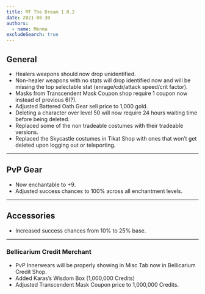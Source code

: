 ```yaml
---
title: MT The Dream 1.0.2
date: 2021-08-30
authors:
  - name: Menma
excludeSearch: true
---
```


## General
- Healers weapons should now drop unidentified.
- Non-healer weapons with no stats will drop identified now and will be missing the top selectable stat (enrage/cdr/attack speed/crit factor).
- Masks from Transcendent Mask Coupon shop require 1 coupon now instead of previous 6(?).
- Adjusted Battered Oath Gear sell price to 1,000 gold.
- Deleting a character over level 50 will now require 24 hours waiting time before being deleted.
- Replaced some of the non tradeable costumes with their tradeable versions.
- Replaced the Skycastle costumes in Tikat Shop with ones that won’t get deleted upon logging out or teleporting.

<hr/>

## PvP Gear
- Now enchantable to +9.
- Adjusted success chances to 100% across all enchantment levels.

<hr/>

## Accessories
- Increased success chances from 10% to 25% base.

<hr/>

### Bellicarium Credit Merchant
- PvP Innerwears will be properly showing in Misc Tab now in Bellicarium Credit Shop.
- Added Karas’s Wisdom Box (1,000,000 Credits)
- Adjusted Transcendent Mask Coupon price to 1,000,000 Credits.